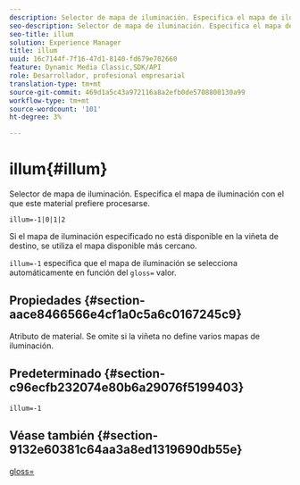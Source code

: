 ```yaml
---
description: Selector de mapa de iluminación. Especifica el mapa de iluminación con el que este material prefiere procesarse.
seo-description: Selector de mapa de iluminación. Especifica el mapa de iluminación con el que este material prefiere procesarse.
seo-title: illum
solution: Experience Manager
title: illum
uuid: 16c7144f-7f16-47d1-8140-fd679e702660
feature: Dynamic Media Classic,SDK/API
role: Desarrollador, profesional empresarial
translation-type: tm+mt
source-git-commit: 469d1a5c43a972116a8a2efb0de5708800130a99
workflow-type: tm+mt
source-wordcount: '101'
ht-degree: 3%

---
```



# illum{#illum}

Selector de mapa de iluminación. Especifica el mapa de iluminación con el que este material prefiere procesarse.

`illum=-1|0|1|2`

Si el mapa de iluminación especificado no está disponible en la viñeta de destino, se utiliza el mapa disponible más cercano.

`illum=-1` especifica que el mapa de iluminación se selecciona automáticamente en función del  `gloss=` valor.

## Propiedades {#section-aace8466566e4cf1a0c5a6c0167245c9}

Atributo de material. Se omite si la viñeta no define varios mapas de iluminación.

## Predeterminado {#section-c96ecfb232074e80b6a29076f5199403}

`illum=-1`

## Véase también {#section-9132e60381c64aa3a8ed1319690db55e}

[gloss=](../../../../../ir-api/http-protocol/image-rendering-api-ref/c-ir-http-protocol-ref/c-ir-http-protocol-command-reference/r-ir-http-gloss.md#reference-325aef2ee51e4e1584a06047427340ca)
